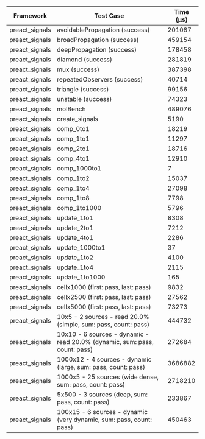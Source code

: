 | Framework | Test Case | Time (μs) |
| --- | --- | --- |
| preact_signals | avoidablePropagation (success) | 201087 |
| preact_signals | broadPropagation (success) | 459154 |
| preact_signals | deepPropagation (success) | 178458 |
| preact_signals | diamond (success) | 281819 |
| preact_signals | mux (success) | 387398 |
| preact_signals | repeatedObservers (success) | 40714 |
| preact_signals | triangle (success) | 99156 |
| preact_signals | unstable (success) | 74323 |
| preact_signals | molBench | 489076 |
| preact_signals | create_signals | 5190 |
| preact_signals | comp_0to1 | 18219 |
| preact_signals | comp_1to1 | 11297 |
| preact_signals | comp_2to1 | 18716 |
| preact_signals | comp_4to1 | 12910 |
| preact_signals | comp_1000to1 | 7 |
| preact_signals | comp_1to2 | 15037 |
| preact_signals | comp_1to4 | 27098 |
| preact_signals | comp_1to8 | 7798 |
| preact_signals | comp_1to1000 | 5796 |
| preact_signals | update_1to1 | 8308 |
| preact_signals | update_2to1 | 7212 |
| preact_signals | update_4to1 | 2286 |
| preact_signals | update_1000to1 | 37 |
| preact_signals | update_1to2 | 4100 |
| preact_signals | update_1to4 | 2115 |
| preact_signals | update_1to1000 | 165 |
| preact_signals | cellx1000 (first: pass, last: pass) | 9832 |
| preact_signals | cellx2500 (first: pass, last: pass) | 27562 |
| preact_signals | cellx5000 (first: pass, last: pass) | 73273 |
| preact_signals | 10x5 - 2 sources - read 20.0% (simple, sum: pass, count: pass) | 444732 |
| preact_signals | 10x10 - 6 sources - dynamic - read 20.0% (dynamic, sum: pass, count: pass) | 272684 |
| preact_signals | 1000x12 - 4 sources - dynamic (large, sum: pass, count: pass) | 3686882 |
| preact_signals | 1000x5 - 25 sources (wide dense, sum: pass, count: pass) | 2718210 |
| preact_signals | 5x500 - 3 sources (deep, sum: pass, count: pass) | 233867 |
| preact_signals | 100x15 - 6 sources - dynamic (very dynamic, sum: pass, count: pass) | 450463 |
